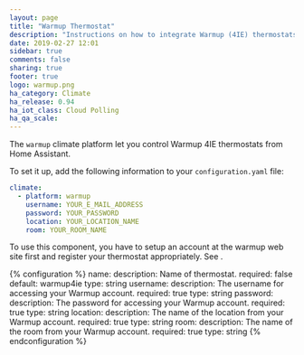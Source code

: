 ```yaml
---
layout: page
title: "Warmup Thermostat"
description: "Instructions on how to integrate Warmup (4IE) thermostats within Home Assistant."
date: 2019-02-27 12:01
sidebar: true
comments: false
sharing: true
footer: true
logo: warmup.png
ha_category: Climate
ha_release: 0.94
ha_iot_class: Cloud Polling
ha_qa_scale:
---
```


The `warmup` climate platform let you control Warmup 4IE thermostats from Home Assistant.

To set it up, add the following information to your `configuration.yaml` file:

```yaml
climate:
  - platform: warmup
    username: YOUR_E_MAIL_ADDRESS
    password: YOUR_PASSWORD
    location: YOUR_LOCATION_NAME
    room: YOUR_ROOM_NAME
```

<p class='note'>
To use this component, you have to setup an account at the warmup web site first and register your thermostat appropriately. See <https://my.warmup.com/login>.
</p>

{% configuration %}
name:
  description: Name of thermostat.
  required: false
  default: warmup4ie
  type: string
username:
  description: The username for accessing your Warmup account.
  required: true
  type: string
password:
  description: The password for accessing your Warmup account.
  required: true
  type: string
location:
  description: The name of the location from your Warmup account.
  required: true
  type: string
room:
  description: The name of the room from your Warmup account.
  required: true
  type: string
{% endconfiguration %}
